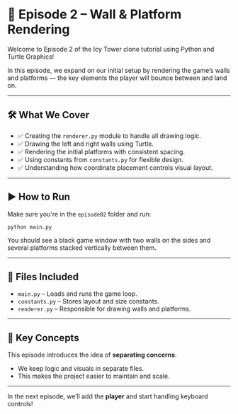 # 🧱 Episode 2 – Wall & Platform Rendering

Welcome to Episode 2 of the Icy Tower clone tutorial using Python and Turtle Graphics!

In this episode, we expand on our initial setup by rendering the game’s walls and platforms — the key elements the player will bounce between and land on.

---

## 🛠️ What We Cover

- ✅ Creating the `renderer.py` module to handle all drawing logic.
- ✅ Drawing the left and right walls using Turtle.
- ✅ Rendering the initial platforms with consistent spacing.
- ✅ Using constants from `constants.py` for flexible design.
- ✅ Understanding how coordinate placement controls visual layout.

---

## ▶️ How to Run

Make sure you're in the `episode02` folder and run:

```bash
python main.py
```
You should see a black game window with two walls on the sides and several platforms stacked vertically between them.

---

## 📁 Files Included

- `main.py` – Loads and runs the game loop.
- `constants.py` – Stores layout and size constants.
- `renderer.py` – Responsible for drawing walls and platforms.

---

## 🧠 Key Concepts

This episode introduces the idea of **separating concerns**:

- We keep logic and visuals in separate files.
- This makes the project easier to maintain and scale.

---

In the next episode, we’ll add the **player** and start handling keyboard controls!
